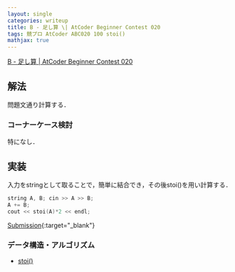 ```yaml
---
layout: single
categories: writeup
title: B - 足し算 \| AtCoder Beginner Contest 020
tags: 競プロ AtCoder ABC020 100 stoi()
mathjax: true
---
```


[B - 足し算 \| AtCoder Beginner Contest 020](https://beta.atcoder.jp/contests/abc020/tasks/abc020_2)

## 解法
問題文通り計算する．

### コーナーケース検討
特になし．
## 実装
入力をstringとして取ることで，簡単に結合でき，その後stoi()を用い計算する．
```cpp
string A, B; cin >> A >> B;
A += B;
cout << stoi(A)*2 << endl;
```
[Submission](https://beta.atcoder.jp/contests/abc020/submissions/3016462){:target="_blank"}

### データ構造・アルゴリズム
- [stoi()](http://www.cplusplus.com/reference/string/stoi/)